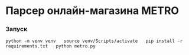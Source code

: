 # Парсер онлайн-магазина METRO
### Запуск
`
python -m venv venv  
source venv/Scripts/activate  
pip install -r requirements.txt  
python metro.py
`